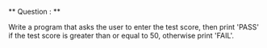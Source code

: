 ** Question : **

Write a program that asks the user to enter the test score, then print 'PASS' if the test score is greater than or equal to 50, otherwise print 'FAIL'.